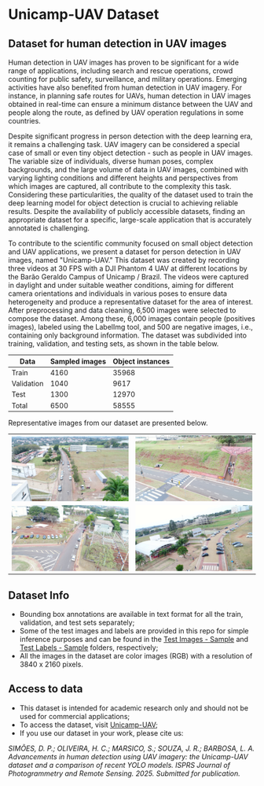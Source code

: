 # Unicamp-UAV Dataset

## Dataset for human detection in UAV images 

Human detection in UAV images has proven to be significant for a wide range of applications, including search and rescue operations, crowd counting for public safety, surveillance, and military operations. Emerging activities have also benefited from human detection in UAV imagery. For instance, in planning safe routes for UAVs, human detection in UAV images obtained in real-time can ensure a minimum distance between the UAV and people along the route, as defined by UAV operation regulations in some countries.

Despite significant progress in person detection with the deep learning era, it remains a challenging task. UAV imagery can be considered a special case of small or even tiny object detection - such as people in UAV images. The variable size of individuals, diverse human poses, complex backgrounds, and the large volume of data in UAV images, combined with varying lighting conditions and different heights and perspectives from which images are captured, all contribute to the complexity this task. Considering these particularities, the quality of the dataset used to train the deep learning model for object detection is crucial to achieving reliable results. Despite the availability of publicly accessible datasets, finding an appropriate dataset for a specific, large-scale application that is accurately annotated is challenging. 

To contribute to the scientific community focused on small object detection and UAV applications, we present a dataset for person detection in UAV images, named "Unicamp-UAV." This dataset was created by recording three videos at 30 FPS with a DJI Phantom 4 UAV at different locations by the Barão Geraldo Campus of Unicamp / Brazil. The videos were captured in daylight and under suitable weather conditions, aiming for different camera orientations and individuals in various poses to ensure data heterogeneity and produce a representative dataset for the area of interest. After preprocessing and data cleaning, 6,500 images were selected to compose the dataset. Among these, 6,000 images contain people (positives images), labeled using the LabelImg tool, and 500 are negative images, i.e., containing only background information. The dataset was subdivided into training, validation, and testing sets, as shown in the table below.

|Data | Sampled images| Object instances| 
|-------------|-------------|-------------| 
|Train| 4160| 35968|
|Validation| 1040| 9617|
|Test| 1300 | 12970|
|Total| 6500 | 58555|

Representative images from our dataset are presented below.

<table>
  <tr>
    <td><img src="https://github.com/SimoesDP/Unicamp-UAV-Dataset/blob/main/Repository%20figures/DJI_0083_2224.jpg" alt="Descrição 1" width="300"/></td>
    <td><img src="https://github.com/SimoesDP/Unicamp-UAV-Dataset/blob/main/Repository%20figures/DJI_0084_2062.jpg" alt="Descrição 2" width="300"/></td>
  </tr>
  <tr>
    <td><img src="https://github.com/SimoesDP/Unicamp-UAV-Dataset/blob/main/Repository%20figures/DJI_0084_6589.jpg" alt="Descrição 3" width="300"/></td>
    <td><img src="https://github.com/SimoesDP/Unicamp-UAV-Dataset/blob/main/Repository%20figures/DJI_0084_7384.jpg" alt="Descrição 4" width="300"/></td>
  </tr>
</table>


## Dataset Info
- Bounding box annotations are available in text format for all the train, validation, and test sets separately;
- Some of the test images and labels are provided in this repo for simple inference purposes and can be found in the [Test Images - Sample]( https://github.com/SimoesDP/Unicamp-UAV-Dataset/tree/main/Test%20Images%20-%20Sample) and [Test Labels - Sample]( https://github.com/SimoesDP/Unicamp-UAV-Dataset/tree/main/Test%20Labels%20-%20Sample) folders, respectively;
- All the images in the dataset are color images (RGB) with a resolution of 3840 x 2160 pixels.

## Access to data

- This dataset is intended for academic research only and should not be used for commercial applications;
- To access the dataset, visit [Unicamp-UAV](https://drive.google.com/drive/folders/1ZpdnmakLtd6gXynRRjebpSZ1rD3TfehJ?usp=sharing);
- If you use our dataset in your work, please cite us:

_SIMÕES, D. P.; OLIVEIRA, H. C.; MARSICO, S.; SOUZA, J. R.; BARBOSA, L. A. Advancements in human detection using UAV imagery: the Unicamp-UAV dataset and a comparison of recent YOLO models. ISPRS Journal of Photogrammetry and Remote Sensing. 2025. Submitted for publication._
